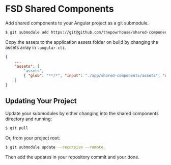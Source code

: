 # FSD Shared Components

Add shared components to your Angular project as a git submodule.

```bash 
$ git submodule add https://git@github.com/thepowrhouse/shared-components.git src/app/shared-components
```

Copy the assets to the application assets folder on build by changing the assets array in `.angular-cli`.

```json
{
	...
	"assets": [
		"assets",
		{ "glob": "**/*", "input": "./app/shared-components/assets", "output": "./assets/" }
	]
}
```

## Updating Your Project

Update your submodules by either changing into the shared components directory and running:

```bash
$ git pull
```

Or, from your project root:

```bash
$ git submodule update --recursive --remote
```

Then add the updates in your repository commit and your done.
